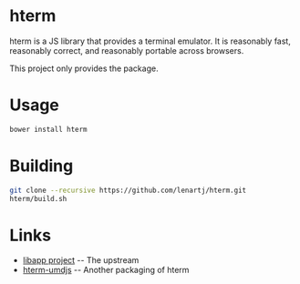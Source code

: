# hterm

hterm is a JS library that provides a terminal emulator.  It is reasonably fast,
reasonably correct, and reasonably portable across browsers.

This project only provides the package.

# Usage
```bash
bower install hterm
```

# Building

```bash
git clone --recursive https://github.com/lenartj/hterm.git
hterm/build.sh
```

# Links

* [libapp project](https://chromium.googlesource.com/apps/libapps/+/HEAD/hterm) -- The upstream
* [hterm-umdjs](https://github.com/dbkaplun/hterm-umdjs) -- Another packaging of hterm
